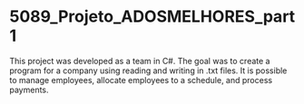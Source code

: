 # 5089_Projeto_ADOSMELHORES_part1

This project was developed as a team in C#. The goal was to create a program for a company using reading and writing in .txt files. It is possible to manage employees, allocate employees to a schedule, and process payments.
